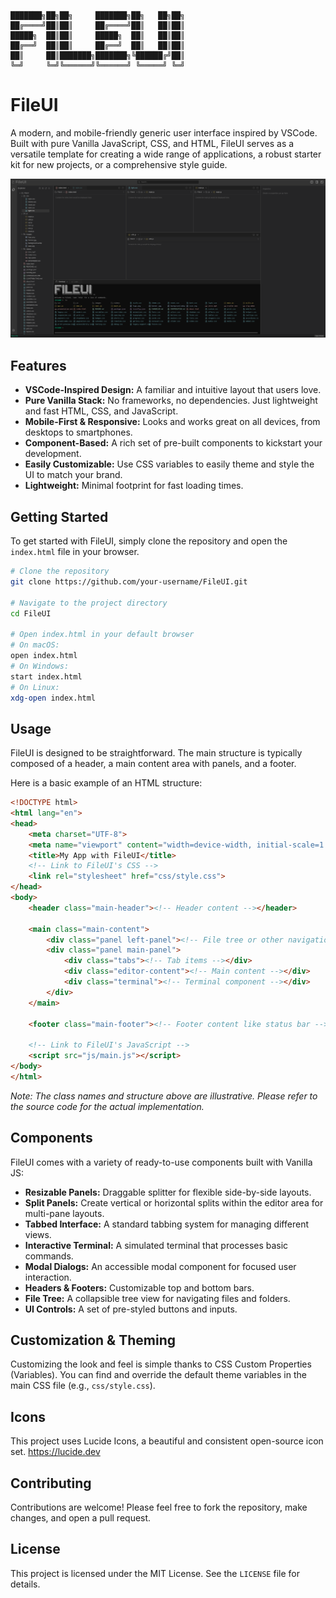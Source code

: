 ```
███████╗██╗██╗     ███████╗██╗   ██╗██╗
██╔════╝██║██║     ██╔════╝██║   ██║██║
█████╗  ██║██║     █████╗  ██║   ██║██║
██╔══╝  ██║██║     ██╔══╝  ██║   ██║██║
██║     ██║███████╗███████╗╚██████╔╝██║
╚═╝     ╚═╝╚══════╝╚══════╝ ╚═════╝ ╚═╝
```
# FileUI

A modern, and mobile-friendly generic user interface inspired by VSCode. 
Built with pure Vanilla JavaScript, CSS, and HTML, 
FileUI serves as a versatile template for creating a wide range of applications, 
a robust starter kit for new projects, or a comprehensive style guide.

<!-- It's highly recommended to add a screenshot or GIF of your project in action! -->
![Screenshot of FileUI](/Screenshot_01.png)

## Features

-   **VSCode-Inspired Design:** A familiar and intuitive layout that users love.
-   **Pure Vanilla Stack:** No frameworks, no dependencies. Just lightweight and fast HTML, CSS, and JavaScript.
-   **Mobile-First & Responsive:** Looks and works great on all devices, from desktops to smartphones.
-   **Component-Based:** A rich set of pre-built components to kickstart your development.
-   **Easily Customizable:** Use CSS variables to easily theme and style the UI to match your brand.
-   **Lightweight:** Minimal footprint for fast loading times.

## Getting Started

To get started with FileUI, simply clone the repository and open the `index.html` file in your browser.

```bash
# Clone the repository
git clone https://github.com/your-username/FileUI.git

# Navigate to the project directory
cd FileUI

# Open index.html in your default browser
# On macOS:
open index.html
# On Windows:
start index.html
# On Linux:
xdg-open index.html
```

## Usage

FileUI is designed to be straightforward. The main structure is typically composed of a header, a main content area with panels, and a footer.

Here is a basic example of an HTML structure:

```html
<!DOCTYPE html>
<html lang="en">
<head>
    <meta charset="UTF-8">
    <meta name="viewport" content="width=device-width, initial-scale=1.0">
    <title>My App with FileUI</title>
    <!-- Link to FileUI's CSS -->
    <link rel="stylesheet" href="css/style.css">
</head>
<body>
    <header class="main-header"><!-- Header content --></header>

    <main class="main-content">
        <div class="panel left-panel"><!-- File tree or other navigation --></div>
        <div class="panel main-panel">
            <div class="tabs"><!-- Tab items --></div>
            <div class="editor-content"><!-- Main content --></div>
            <div class="terminal"><!-- Terminal component --></div>
        </div>
    </main>

    <footer class="main-footer"><!-- Footer content like status bar --></footer>

    <!-- Link to FileUI's JavaScript -->
    <script src="js/main.js"></script>
</body>
</html>
```
*Note: The class names and structure above are illustrative. Please refer to the source code for the actual implementation.*

## Components

FileUI comes with a variety of ready-to-use components built with Vanilla JS:

-   **Resizable Panels:** Draggable splitter for flexible side-by-side layouts.
-   **Split Panels:** Create vertical or horizontal splits within the editor area for multi-pane layouts.
-   **Tabbed Interface:** A standard tabbing system for managing different views.
-   **Interactive Terminal:** A simulated terminal that processes basic commands.
-   **Modal Dialogs:** An accessible modal component for focused user interaction.
-   **Headers & Footers:** Customizable top and bottom bars.
-   **File Tree:** A collapsible tree view for navigating files and folders.
-   **UI Controls:** A set of pre-styled buttons and inputs.

## Customization & Theming

Customizing the look and feel is simple thanks to CSS Custom Properties (Variables). You can find and override the default theme variables in the main CSS file (e.g., `css/style.css`).

## Icons

This project uses Lucide Icons, a beautiful and consistent open-source icon set.
https://lucide.dev

## Contributing

Contributions are welcome! Please feel free to fork the repository, make changes, and open a pull request.

## License

This project is licensed under the MIT License. See the `LICENSE` file for details.
